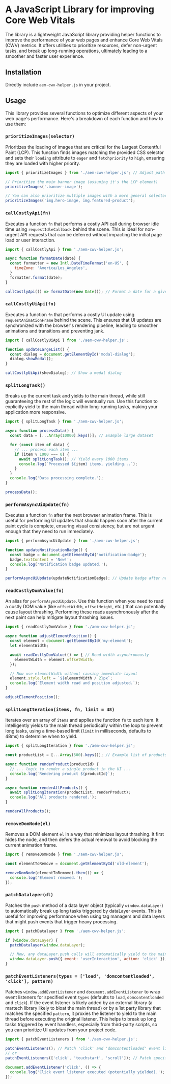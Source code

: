 # A JavaScript Library for improving Core Web Vitals

The library is a lightweight JavaScript library providing helper functions to improve the performance of your web pages and enhance Core Web Vitals (CWV) metrics. It offers utilities to prioritize resources, defer non-urgent tasks, and break up long-running operations, ultimately leading to a smoother and faster user experience.

## Installation

Directly include `aem-cwv-helper.js` in your project.

## Usage

This library provides several functions to optimize different aspects of your web page's performance. Here's a breakdown of each function and how to use them:

### `prioritizeImages(selector)`

Prioritizes the loading of images that are critical for the Largest Contentful Paint (LCP). This function finds images matching the provided CSS selector and sets their `loading` attribute to `eager` and `fetchpriority` to `high`, ensuring they are loaded with higher priority.

```javascript
import { prioritizeImages } from './aem-cwv-helper.js'; // Adjust path if needed

// Prioritize the main banner image (assuming it's the LCP element)
prioritizeImages('.banner-image');

// You can also prioritize multiple images with a more general selector
prioritizeImages('img.hero-image, img.featured-product');
```

### `callCostlyApi(fn)`

Executes a function `fn` that performs a costly API call during browser idle time using `requestIdleCallback` behind the scene. This is ideal for non-urgent API requests that can be deferred without impacting the initial page load or user interaction.

```javascript
import { callCostlyApi } from './aem-cwv-helper.js';

async function formatDate(date) {
  const formatter = new Intl.DateTimeFormat('en-US', {
    timeZone: 'America/Los_Angeles',
  }
  formatter.format(date);
}

callCostlyApi(() => formatDate(new Date()); // Format a date for a given region
```

### `callCostlyUiApi(fn)`

Executes a function `fn` that performs a costly UI update using `requestAnimationFrame` behind the scene. This ensures that UI updates are synchronized with the browser's rendering pipeline, leading to smoother animations and transitions and preventing jank.

```javascript
import { callCostlyUiApi } from './aem-cwv-helper.js';

function updateLargeList() {
  const dialog = document.getElementById('modal-dialog');
  dialog.showModal();
}

callCostlyUiApi(showDialog); // Show a modal dialog
```

### `splitLongTask()`

Breaks up the current task and yields to the main thread, while still guaranteeing the rest of the logic will eventually run. Use this function to explicitly yield to the main thread within long-running tasks, making your application more responsive.

```javascript
import { splitLongTask } from './aem-cwv-helper.js';

async function processData() {
  const data = [...Array(10000).keys()]; // Example large dataset

  for (const item of data) {
    // ... process each item ...
    if (item % 1000 === 0) {
      await splitLongTask(); // Yield every 1000 items
      console.log(`Processed ${item} items, yielding...`);
    }
  }
  console.log('Data processing complete.');
}

processData();
```

### `performAsyncUiUpdate(fn)`

Executes a function `fn` after the next browser animation frame. This is useful for performing UI updates that should happen soon after the current paint cycle is complete, ensuring visual consistency, but are not urgent enough that they need to run immediately.

```javascript
import { performAsyncUiUpdate } from './aem-cwv-helper.js';

function updateNotificationBadge() {
  const badge = document.getElementById('notification-badge');
  badge.textContent = 'New!';
  console.log('Notification badge updated.');
}

performAsyncUiUpdate(updateNotificationBadge); // Update badge after next paint
```

### `readCostlyDomValue(fn)`

An alias for `performAsyncUiUpdate`. Use this function when you need to read a costly DOM value (like `offsetWidth`, `offsetHeight`, etc.) that can potentially cause layout thrashing. Performing these reads asynchronously after the next paint can help mitigate layout thrashing issues.

```javascript
import { readCostlyDomValue } from './aem-cwv-helper.js';

async function adjustElementPosition() {
  const element = document.getElementById('my-element');
  let elementWidth;

  await readCostlyDomValue(() => { // Read width asynchronously
    elementWidth = element.offsetWidth;
  });

  // Now use elementWidth without causing immediate layout
  element.style.left = `${elementWidth / 2}px`;
  console.log(`Element width read and position adjusted.`);
}

adjustElementPosition();
```

### `splitLongIteration(items, fn, limit = 48)`

Iterates over an array of `items` and applies the function `fn` to each item. It intelligently yields to the main thread periodically within the loop to prevent long tasks, using a time-based limit (`limit` in milliseconds, defaults to 48ms) to determine when to yield.

```javascript
import { splitLongIteration } from './aem-cwv-helper.js';

const productList = [...Array(500).keys()]; // Example list of products

async function renderProduct(productId) {
  // ... logic to render a single product in the UI ...
  console.log(`Rendering product ${productId}`);
}

async function renderAllProducts() {
  await splitLongIteration(productList, renderProduct);
  console.log('All products rendered.');
}

renderAllProducts();
```

### `removeDomNode(el)`

Removes a DOM element `el` in a way that minimizes layout thrashing. It first hides the node, and then defers the actual removal to avoid blocking the current animation frame.

```javascript
import { removeDomNode } from './aem-cwv-helper.js';

const elementToRemove = document.getElementById('old-element');

removeDomNode(elementToRemove).then(() => {
  console.log('Element removed.');
});
```

### `patchDatalayer(dl)`

Patches the `push` method of a data layer object (typically `window.dataLayer`) to automatically break up long tasks triggered by dataLayer events. This is useful for improving performance when using tag managers and data layers that might push events that trigger heavy processing.

```javascript
import { patchDatalayer } from './aem-cwv-helper.js';

if (window.dataLayer) {
  patchDatalayer(window.dataLayer);

  // Now, any dataLayer.push calls will automatically yield to the main thread
  window.dataLayer.push({ event: 'userInteraction', action: 'click' });
}
```

### `patchEventListeners(types = ['load', 'domcontentloaded', 'click'], pattern)`

Patches `window.addEventListener` and `document.addEventListener` to wrap event listeners for specified event `types` (defaults to `load`, `domcontentloaded` and `click`).  If the event listener is likely added by an external library (a martech library likely to bloat the main thread) or by a 1st party library that matches the specified `pattern`, it proxies the listener to yield to the main thread before executing the original listener. This helps to break up long tasks triggered by event handlers, especially from third-party scripts, so you can prioritize UI updates from your project code.

```javascript
import { patchEventListeners } from './aem-cwv-helper.js';

patchEventListeners(); // Patch 'click' and 'domcontentloaded' event listeners (default)
// or
patchEventListeners(['click', 'touchstart', 'scroll']); // Patch specific event types

document.addEventListener('click', () => {
  console.log('Click event listener executed (potentially yielded).');
});
```
